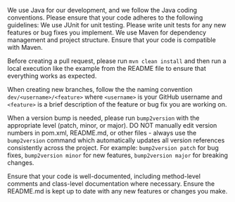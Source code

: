 We use Java for our development, and we follow the Java coding conventions. Please ensure that your code adheres to the following guidelines:
We use JUnit for unit testing. Please write unit tests for any new features or bug fixes you implement.
We use Maven for dependency management and project structure. Ensure that your code is compatible with Maven.

Before creating a pull request, please run `mvn clean install` and then run a local execution like the example from the README file to ensure that everything works as expected.

When creating new branches, follow the the naming convention `dev/<username>/<feature>` where `<username>` is your GitHub username and `<feature>` is a brief description of the feature or bug fix you are working on.

When a version bump is needed, please run `bump2version` with the appropriate level (patch, minor, or major). DO NOT manually edit version numbers in pom.xml, README.md, or other files - always use the `bump2version` command which automatically updates all version references consistently across the project. For example: `bump2version patch` for bug fixes, `bump2version minor` for new features, `bump2version major` for breaking changes.

Ensure that your code is well-documented, including method-level comments and class-level documentation where necessary.
Ensure the README.md is kept up to date with any new features or changes you make.
